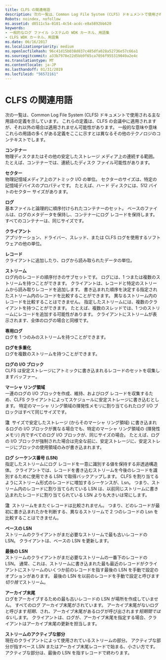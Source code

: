 ```yaml
---
title: CLFS の関連用語
description: 次の一覧は、Common Log File System (CLFS) ドキュメントで使用される主な用語の定義を示しています。
Robots: noindex, nofollow
ms.assetid: d8511c5a-0181-4c54-acdc-e8a5892bb620
keywords:
- 一般的なログ ファイル システムの WDK カーネル、用語集
- CLFS WDK カーネル、用語集
ms.date: 06/16/2017
ms.localizationpriority: medium
ms.openlocfilehash: 96c41d15b038d037c485dfa028a52736e57c66a1
ms.sourcegitcommit: a33b7978e22d5bb9f65ca7056f955319049a2e4c
ms.translationtype: MT
ms.contentlocale: ja-JP
ms.lasthandoff: 01/31/2019
ms.locfileid: "56572161"
---
```

# <a name="clfs-terminology"></a>CLFS の関連用語


次の一覧は、Common Log File System (CLFS) ドキュメントで使用される主な用語の定義を示しています。 これらの定義は、CLFS の会議中に適用されますが、それ以外の場合は適用されません可能性があります。 一般的な意味や意味これらの用語の多くがある定義をここに示すとは異なるその他のテクノロジのコンテキストでします。

<a href="" id="kernel-clfs-term-container"></a>**コンテナー**  
物理ディスクまたはその他の安定したストレージ メディア上の連続する範囲。 たとえば、コンテナーでは、連続したディスク ファイル可能性があります。

<a href="" id="kernel-clfs-term-sector"></a>**セクター**  
物理記憶域メディア上のアトミック I/O の単位。 セクターのサイズは、特定の記憶域デバイスのプロパティです。 たとえば、ハード ディスクには、512 バイトのセクター サイズがあります。

<a href="" id="kernel-clfs-term-log"></a>**ログ**  
基本ファイルと論理的に順序付けられたコンテナーのセット。 ベースのファイルは、ログのメタデータを保持し、コンテナーにログ レコードを保持します。 すべてのコンテナーは、同じサイズです。

<a href="" id="kernel-clfs-term-client"></a>**クライアント**  
アプリケーション、ドライバー、スレッド、または CLFS ログを使用するソフトウェアの他の単位。

<a href="" id="kernel-clfs-term-record"></a>**レコード**  
クライアントに追加したり、ログから読み取られたデータの単位。

<a href="" id="kernel-clfs-term-stream"></a>**ストリーム**  
ログ内のレコードの順序付きのサブセットです。 ログには、1 つまたは複数のストリームを持つことができます。 クライアントは、レコードと特定のストリームから読み取りレコードを追加します。 書き込まれた順序を決定する指定されたストリーム内のレコードを比較することができます。 異なるストリーム内のレコードを比較することはできません。 指定したストリームには、複数のクライアントを持つことができます。 たとえば、複数のスレッドでは、1 つのストリームにレコードを追加する可能性があります。 クライアントにストリームが表示されます、全体のログの場合と同様です。

<a href="" id="kernel-clfs-term-dedicated-log"></a>**専用ログ**  
ログを 1 つのみのストリームを持つことができます。

<a href="" id="kernel-clfs-term-multiplexed-log"></a>**ログを多重化**  
ログを複数のストリームを持つことができます。

<a href="" id="kernel-clfs-term-log-i-o-block"></a>**ログの I/O ブロック**  
CLFS は安定ストレージにアトミックに書き込まれるレコードのセットを収集しますバッファー。

<a href="" id="kernel-clfs-term-marshalling-area"></a>**マーシャ リング領域**  
一連のログの I/O ブロックを作成、維持、およびログ レコードを収集するため、CLFS クライアントによってスケジュールに安定ストレージに書き込むとします。 特定のマーシャ リング領域の揮発性メモリに割り当てられたログ I/O ブロックはすべて同じサイズです。

**注**  サイズで安定したストレージ (からそのマーシャ リング領域) に書き込まれるログの I/O ブロックが異なる場合でも、特定のマーシャ リング領域の (揮発性メモリ) 内ですべてのログ I/O ブロックが、同じサイズの場合。 たとえば、ログの I/O ブロックが強制された場合は完全な前に、安定ストレージに、安定ストレージにブロックの使用領域のみが書き込まれます。

 

<a href="" id="kernel-clfs-term-log-sequence-number--lsn"></a>**ログ シーケンス番号 (LSN)**  
指定したストリームにログ レコードを一意に識別する値を保持する非透過構造体。 クライアントでは、レコードを書き込むストリームを今後のレコードを識別するために使用できる LSN で取得バックアップします。 CLFS を割り当てるようにストリーム形式のレコードに増加するシーケンスが、Lsn。 つまり、ストリーム内のレコードに割り当てられている LSN は、以前同じストリームに書き込まれたレコードに割り当てられている LSN よりも大きいは常にします。

**注**  ストリームをまたぐレコードは比較されません。 つまり、どのレコードが最初に書き込まれたかを判断する、異なるストリームで 2 つのレコードの Lsn を比較することはできません。

 

<a href="" id="kernel-clfs-term-base-lsn"></a>**ベースの LSN**  
ストリームのクライアントがまだ必要なストリームで最も古いレコードの LSN。 クライアントは、ベースの LSN を更新します。

<a href="" id="kernel-clfs-term-last-lsn"></a>**最後の LSN**  
ストリームのクライアントがまだ必要なストリームの一番下のレコードの LSN。 通常、これは、ストリームに書き込まれた最も最近のレコードがクライアントにストリームのいくつか前のレコードを指す最後の LSN を手動で設定のオプションがあります。 最後の LSN を以前のレコードを手動で設定と呼びます*切り捨て*ストリーム。

<a href="" id="kernel-clfs-term-archive-tail"></a>**アーカイブ末尾**  
ログをアーカイブするための最も古いレコードの LSN が場所を作成していません。 すべてのログ アーカイブ末尾がされています。 アーカイブ末尾がないログと呼びます*短期*、され、アーカイブ末尾があるログが呼び出されます*短期間ではない*します。 クライアントは、ログが、アーカイブ末尾を指定する場合、クライアントはアーカイブ末尾の更新を担当します。

<a href="" id="kernel-clfs-term-active-portion-of-a-stream"></a>**ストリームのアクティブな部分**  
現在のクライアントによって使用されているストリームの部分。 アクティブな部分が指すベース LSN またはアーカイブ末尾レコードで始まる、小さい方です。 アクティブな部分は、最後の LSN を指すレコードで終わります。

 

 




